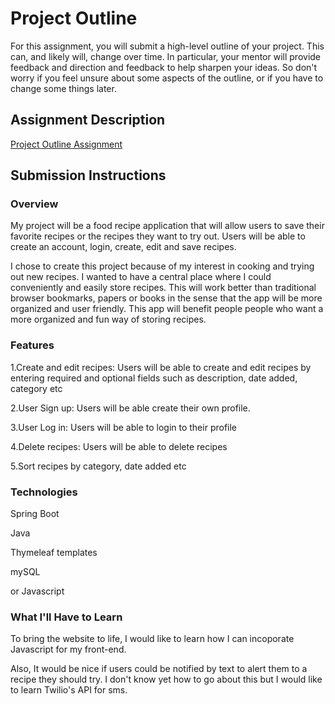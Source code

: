 # Project Outline
For this assignment, you will submit a high-level outline of your project. This can, and likely will, change over time. In particular, your mentor will provide feedback and direction and feedback to help sharpen your ideas. So don't worry if you feel unsure about some aspects of the outline, or if you have to change some things later.

## Assignment Description
[Project Outline Assignment](https://education.launchcode.org/liftoff/assignments/project-outline/)

## Submission Instructions

### Overview
My project will be a food recipe application that will allow users to save their favorite recipes or the recipes they want to try out. Users will be able to create an account, login, create, edit and save recipes. 

I chose to create this project because of my interest in cooking and trying out new recipes. I wanted to have a central place where I could conveniently and easily store recipes. This will work better than traditional browser bookmarks, papers or books in the sense that the app will be more organized and user friendly. This app will benefit people people who want a more organized and fun way of storing recipes. 


### Features
1.Create and edit recipes: Users will be able to create and edit recipes by entering required and optional fields such as description, date added, category etc

2.User Sign up: Users will be able create their own profile. 

3.User Log in: Users will be able to login to their profile

4.Delete recipes: Users will be able to delete recipes

5.Sort recipes by category, date added etc


### Technologies
Spring Boot

Java

Thymeleaf templates

mySQL 

or Javascript


### What I'll Have to Learn
To bring the website to life, I would like to learn how I can incoporate Javascript for my front-end. 

Also, It would be nice if users could be notified by text to alert them to a recipe they should try. I don't know yet how to go about this but I would like to learn Twilio's API for sms. 
